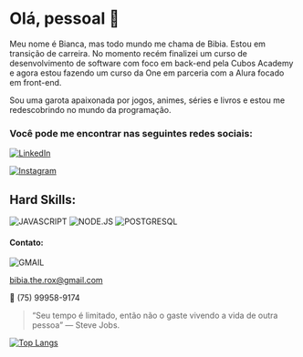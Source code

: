 # Olá, pessoal 👋

Meu nome é Bianca, mas todo mundo me chama de Bibia. Estou em transição de carreira. No momento recém finalizei um curso de desenvolvimento de software com foco em back-end pela Cubos Academy e agora estou fazendo um curso da One em parceria com a Alura focado em front-end.

Sou uma garota apaixonada por jogos, animes, séries e livros e estou me redescobrindo no mundo da programação.

### Você pode me encontrar nas seguintes redes sociais:

[![LinkedIn](https://img.shields.io/badge/LinkedIn-0077B5?style=for-the-badge&logo=linkedin&logoColor=white)](https://www.linkedin.com/in/bianca-santos-de-carvalho-albernaz-072914116/)

[![Instagram](https://img.shields.io/badge/Instagram-E4405F?style=for-the-badge&logo=instagram&logoColor=white)](https://www.instagram.com/BibiaTheRox/)



## Hard Skills:

![JAVASCRIPT](https://img.shields.io/badge/JavaScript-323330?style=for-the-badge&logo=javascript&logoColor=F7DF1E) ![NODE.JS](https://img.shields.io/badge/Node%20js-339933?style=for-the-badge&logo=nodedotjs&logoColor=white) ![POSTGRESQL](https://img.shields.io/badge/PostgreSQL-316192?style=for-the-badge&logo=postgresql&logoColor=white)




#### Contato:

![GMAIL](https://img.shields.io/badge/Gmail-D14836?style=for-the-badge&logo=gmail&logoColor=white)

bibia.the.rox@gmail.com

:iphone: (75) 99958-9174

> “Seu tempo é limitado, então não o gaste vivendo a vida de outra pessoa” — Steve Jobs.

[![Top Langs](https://github-readme-stats.vercel.app/api/top-langs/?username=BibiaTheRox)](https://github.com/BibiaTheRox/github-readme-stats)
